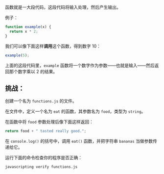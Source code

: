 函数就是一大段代码，这段代码将输入处理，然后产生输出。

例子：

```js
function example(x) {
  return x * 2;
}
```

我们可以像下面这样**调用**这个函数，得到数字 10：

```js
example(5);
```

上面的这段代码里，`example` 函数将一个数字作为参数——也就是输入——然后返回那个数字乘以 2 的结果。

## 挑战：

创建一个名为 `functions.js` 的文件。

在文件中，定义一个名为 `eat` 的函数，其参数名为 `food`，类型为 `string`。

在函数中将 `food` 参数处理后像下面这样返回：

```js
return food + " tasted really good.";
```

在 `console.log()` 的括号中，调用 `eat()` 函数，并把字符串 `bananas` 当做参数传递给它。

运行下面的命令检查你的程序是否正确：

```bash
javascripting verify functions.js
```
